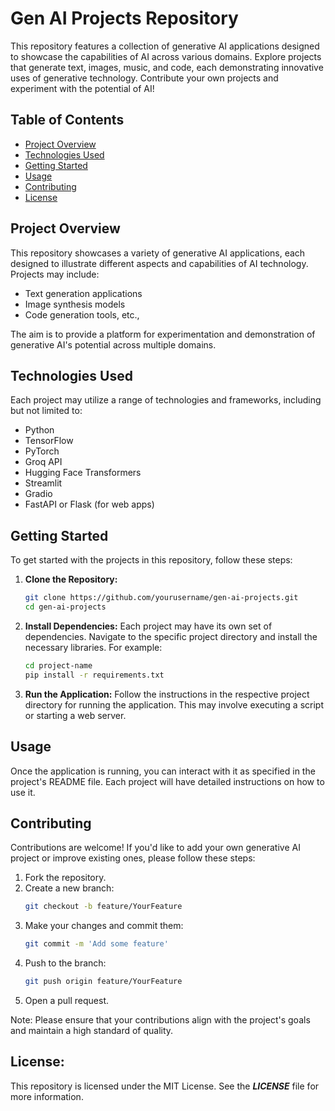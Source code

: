 # Gen AI Projects Repository

This repository features a collection of generative AI applications designed to showcase the capabilities of AI across various domains. Explore projects that generate text, images, music, and code, each demonstrating innovative uses of generative technology. Contribute your own projects and experiment with the potential of AI!

## Table of Contents

- [Project Overview](#project-overview)
- [Technologies Used](#technologies-used)
- [Getting Started](#getting-started)
- [Usage](#usage)
- [Contributing](#contributing)
- [License](#license)

## Project Overview

This repository showcases a variety of generative AI applications, each designed to illustrate different aspects and capabilities of AI technology. Projects may include:

- Text generation applications
- Image synthesis models
- Code generation tools, etc.,

The aim is to provide a platform for experimentation and demonstration of generative AI's potential across multiple domains.

## Technologies Used

Each project may utilize a range of technologies and frameworks, including but not limited to:

- Python
- TensorFlow
- PyTorch
- Groq API
- Hugging Face Transformers
- Streamlit
- Gradio
- FastAPI or Flask (for web apps)

## Getting Started

To get started with the projects in this repository, follow these steps:

1. **Clone the Repository:**
   ```bash
   git clone https://github.com/yourusername/gen-ai-projects.git
   cd gen-ai-projects

2. **Install Dependencies:**
   Each project may have its own set of dependencies. Navigate to the specific project directory and install the necessary libraries. For example:
   ```bash
   cd project-name
   pip install -r requirements.txt

3. **Run the Application:**
   Follow the instructions in the respective project directory for running the application. This may involve executing a script or starting a web server.

## Usage

Once the application is running, you can interact with it as specified in the project's README file. Each project will have detailed instructions on how to use it.

## Contributing

Contributions are welcome! If you'd like to add your own generative AI project or improve existing ones, please follow these steps:

1. Fork the repository.
2. Create a new branch:
   ```bash
   git checkout -b feature/YourFeature
3. Make your changes and commit them:
   ```bash
   git commit -m 'Add some feature'
4. Push to the branch:
   ```bash
   git push origin feature/YourFeature
5. Open a pull request.

Note: Please ensure that your contributions align with the project's goals and maintain a high standard of quality.

## License:

This repository is licensed under the MIT License. See the ***LICENSE*** file for more information.
